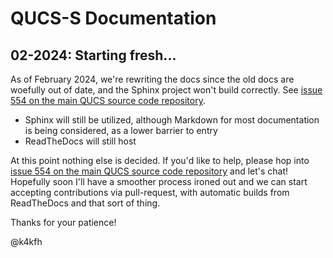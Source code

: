 # QUCS-S Documentation

## 02-2024: Starting fresh...

As of February 2024, we're rewriting the docs since the old docs are woefully out of date, and the Sphinx project won't build correctly. See [issue 554 on the main QUCS source code repository](https://github.com/ra3xdh/qucs_s/issues/554).

* Sphinx will still be utilized, although Markdown for most documentation is being considered, as a lower barrier to entry
* ReadTheDocs will still host

At this point nothing else is decided. If you'd like to help, please hop into [issue 554 on the main QUCS source code repository](https://github.com/ra3xdh/qucs_s/issues/554) and let's chat! Hopefully soon I'll have a smoother process ironed out and we can start accepting contributions via pull-request, with automatic builds from ReadTheDocs and that sort of thing.

Thanks for your patience!

@k4kfh
